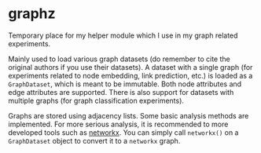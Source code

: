 # graphz

Temporary place for my helper module which I use in my graph related experiments.

Mainly used to load various graph datasets (do remember to cite the original authors if you use their datasets). A dataset with a single graph (for experiments related to node embedding, link prediction, etc.) is loaded as a `GraphDataset`, which is meant to be immutable. Both node attributes and edge attributes are supported. There is also support for datasets with multiple graphs (for graph classification experiments).

Graphs are stored using adjacency lists. Some basic analysis methods are implemented. For more serious analysis, it is recommended to more developed tools such as [networkx](https://networkx.github.io/). You can simply call `networkx()` on a `GraphDataset` object to convert it to a `networkx` graph. 
